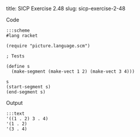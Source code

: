 title: SICP Exercise 2.48
slug: sicp-exercise-2-48

Code
```
:::scheme
#lang racket

(require "picture.language.scm")

; Tests

(define s
  (make-segment (make-vect 1 2) (make-vect 3 4)))

s
(start-segment s)
(end-segment s)
```

Output
```
:::text
'((1 . 2) 3 . 4)
'(1 . 2)
'(3 . 4)
```
